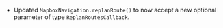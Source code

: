 - Updated `MapboxNavigation.replanRoute()` to now accept a new optional parameter of type `ReplanRoutesCallback`.